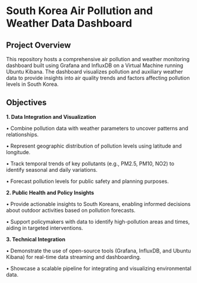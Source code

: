 # South Korea Air Pollution and Weather Data Dashboard

## Project Overview

This repository hosts a comprehensive air pollution and weather monitoring dashboard built using Grafana and InfluxDB on a Virtual Machine running Ubuntu Kibana. The dashboard visualizes pollution and auxiliary weather data to provide insights into air quality trends and factors affecting pollution levels in South Korea.

## Objectives

**1. Data Integration and Visualization**

•	Combine pollution data with weather parameters to uncover patterns and relationships.

•	Represent geographic distribution of pollution levels using latitude and longitude.

•	Track temporal trends of key pollutants (e.g., PM2.5, PM10, NO2) to identify seasonal and daily variations.

•	Forecast pollution levels for public safety and planning purposes.

**2.	Public Health and Policy Insights**

•	Provide actionable insights to South Koreans, enabling informed decisions about outdoor activities based on pollution forecasts.

•	Support policymakers with data to identify high-pollution areas and times, aiding in targeted interventions.

**3.	Technical Integration**

•	Demonstrate the use of open-source tools (Grafana, InfluxDB, and Ubuntu Kibana) for real-time data streaming and dashboarding.

•	Showcase a scalable pipeline for integrating and visualizing environmental data.



